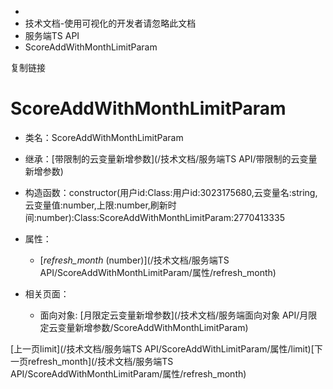   * [](/)
  * 技术文档-使用可视化的开发者请忽略此文档
  * 服务端TS API
  * ScoreAddWithMonthLimitParam

复制链接

# ScoreAddWithMonthLimitParam

  * 类名：ScoreAddWithMonthLimitParam

  * 继承：[带限制的云变量新增参数](/技术文档/服务端TS API/带限制的云变量新增参数)

  * 构造函数：constructor(用户id:Class:用户id:3023175680,云变量名:string,云变量值:number,上限:number,刷新时间:number):Class:ScoreAddWithMonthLimitParam:2770413335

  * 属性：

    * [_refresh_month_ (number)](/技术文档/服务端TS API/ScoreAddWithMonthLimitParam/属性/refresh_month)
  * 相关页面：

    * 面向对象: [月限定云变量新增参数](/技术文档/服务端面向对象 API/月限定云变量新增参数/ScoreAddWithMonthLimitParam)

[上一页limit](/技术文档/服务端TS
API/ScoreAddWithLimitParam/属性/limit)[下一页refresh_month](/技术文档/服务端TS
API/ScoreAddWithMonthLimitParam/属性/refresh_month)


